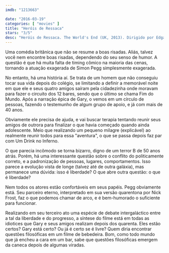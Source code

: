 ```yaml
---
imdb: "1213663"

date: "2016-03-19"
categories: [ "movies" ]
title: "Heróis de Ressaca"
stars: "3/5"
desc: "Heróis de Ressaca. The World's End (UK, 2013). Dirigido por Edgar Wright. Escrito por Simon Pegg, Edgar Wright. Com Thomas Law, Zachary Bailess, Jasper Levine, James Tarpey, Luke Bromley, Sophie Evans, Samantha White, Rose Reynolds, Richard Hadfield."
---
```

Uma comédia britânica que não se resume a boas risadas. Aliás, talvez você nem encontre boas risadas, dependendo do seu senso de humor. A questão é que há muita falta de timing cômico na maioria das cenas, tornando a atuação exagerada de Simon Pegg simplesmente exagerada.

No entanto, há uma história aí. Se trata de um homem que não conseguiu tocar sua vida depois do colégio, se limitando a definir a memorável noite em que ele e seus quatro amigos saíram pela cidadezinha onde moravam para fazer o circuito dos 12 bares, sendo que o último se chama Fim do Mundo. Após a narração épica de Gary, o vemos em um círculo de pessoas, fazendo o testemunho de algum grupo de apoio, e já com mais de 40 anos.

Obviamente ele precisa de ajuda, e vai buscar terapia tentando reunir seus amigos de outrora para finalizar o que havia começado quando ainda adolescente. Meio que realizando um pequeno milagre (explicável) ao realmente reunir todos para essa "aventura", o que se passa depois faz par com Um Drink no Inferno.

O que parecia incômodo se torna bizarro, digno de um terror B de 50 anos atrás. Porém, há uma interessante questão sobre o conflito do politicamente correto, e a padronização de pessoas, lugares, comportamentos. Isso parece a evolução vista de longe (talvez até de outra galáxia), mas permanece uma dúvida: isso é liberdade? O que abre outra questão: o que é liberdade?

Nem todos os atores estão confortáveis em seus papéis. Pegg obviamente está. Seu parceiro eterno, interpretado em sua versão quarentona por Nick Frost, faz o que podemos chamar de arco, e é bem-humorado o suficiente para funcionar.

Realizando em seu terceiro ato uma espécie de debate intergaláctico entre a tal da liberdade e do progresso, a síntese do filme está em todas as idiotices que Gary e seus amigos realizam depois dos quarenta. Eles estão certos? Gary está certo? Ou já é certo se é livre? Quem diria encontrar questões filosóficas em um filme de bebedeira. Bom, como todo mundo que já encheu a cara em um bar, sabe que questões filosóficas emergem da caneca depois de algumas viradas.
